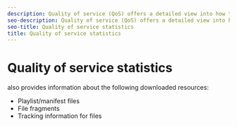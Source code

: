 ```yaml
---
description: Quality of service (QoS) offers a detailed view into how the video engine is performing. provides detailed statistics about playback, buffering, and devices.
seo-description: Quality of service (QoS) offers a detailed view into how the video engine is performing. provides detailed statistics about playback, buffering, and devices.
seo-title: Quality of service statistics
title: Quality of service statistics
---
```


# Quality of service statistics

also provides information about the following downloaded resources:
* Playlist/manifest files
* File fragments
* Tracking information for files

